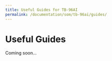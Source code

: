 ```yaml
---
title: Useful Guides for TB-96AI
permalink: /documentation/som/tb-96ai/guides/
---
```

# Useful Guides

Coming soon...